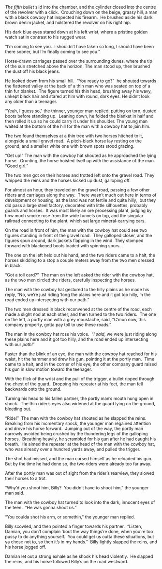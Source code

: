 *The fifth bullet* slid into the chamber, and the cylinder closed into the centre of the revolver with a click.  Crouching down on the beige, grassy hill, a man with a black cowboy hat inspected his firearm.  He brushed aside his dark brown denim jacket, and holstered the revolver on his right hip. 

His dark blue eyes stared down at his left wrist, where a pristine golden watch sat in contrast to his rugged wear.  

“I’m coming to see you.  I shouldn’t have taken so long, I should have been there sooner, but I’m finally coming to see you.”  

Horse-drawn carriages passed over the surrounding dunes, where the tip of the sun stretched above the horizon. The man stood up, then brushed the dust off his black jeans.  

He looked down from his small hill.  “You ready to go?”  he shouted towards the flattened valley at the back of a thin man who was seated on top of a thin fur blanket.  The figure turned his thin head, brushing away his wavy, unkept black hair and stared at him with round, dark eyes. He didn’t look any older than a teenager.

“Yeah, I guess so," the thinner, younger man replied, putting on torn, dusted boots before standing up.  Leaning down, he folded the blanket in half and then rolled it up so he could carry it under his shoulder.  The young man waited at the bottom of the hill for the man with a cowboy hat to join him.

The two found themselves at a thin tree with two horses hitched to it, alongside a small gravel road.  A pitch-black horse lay resting on the ground, and a smaller white one with brown spots stood grazing.  

“Get up!” The man with the cowboy hat shouted as he approached the lying horse.  Grunting, the horse hoisted itself up with the assistance of the man.  “Good girl.”

The two men got on their horses and trotted left onto the gravel road. They whipped the reins and the horses kicked up dust, galloping off.

For almost an hour, they traveled on the gravel road, passing a few other riders and carriages along the way.  There wasn’t much out here in terms of development or housing, as the land was not fertile and quite hilly,  but they did pass a large steel factory, decorated with little silhouettes, probably guards and horses.  It was most likely an ore processing plant, judging by how much smoke rose from the wide funnels on top, and the singular railroad connecting to the plant, which sat large mineral-carrying cars.

On the road in front of him, the man with the cowboy hat could see two figures standing in front of the gravel road.  They galloped closer, and the figures spun around, dark jackets flapping in the wind. They stomped forward with blackened boots loaded with spinning spurs.

The one on the left held out his hand, and the two riders came to a halt, the horses skidding to a stop a couple meters away from the two men dressed in black.

“Got a toll card?”  The man on the left asked the rider with the cowboy hat, as the two men circled the riders, carefully inspecting the horses.

The man with the cowboy hat gestured to the hilly plains as he made his reply, “No, we’re just riding ‘long the plains here and it got too hilly, ’n the road ended up intersecting with our path.”

The two men dressed in black reconvened at the centre of the road, each made a slight nod at each other, and then turned to the two riders.  The one on the left, a portly man with a grey moustache, said, “C’mon now, this company property, gotta pay toll to use these roads.”  

The man in the cowboy hat rose his voice.  “*I said*, we were just riding along these plains here and it got too hilly, and the road ended up intersecting with our *path!*”  

Faster than the blink of an eye, the man with the cowboy hat reached for his waist, hit the hammer and drew his gun, pointing it at the portly man.  Time came to a halt, and in the corner of his eye, the other company guard raised his gun in slow motion toward the teenager.

With the flick of the wrist and the pull of the trigger, a bullet ripped through the chest of the guard.  Dropping his repeater at his feet, the man fell backwards onto the ground.  

Turning his head to his fallen partner, the portly man’s mouth hung open in shock.  The thin rider’s eyes also widened at the guard lying on the ground, bleeding out.

“Ride!”  The man with the cowboy hat shouted as he slapped the reins. Breaking from his momentary shock, the younger man regained attention and drove his horse forward.  Jumping out of the way, the portly man narrowly avoided being crushed by the thundering legs of the galloping horses.  Breathing heavily, he scrambled for his gun after he had caught his breath.  He aimed the repeater at the head of the man with the cowboy hat, who was already over a hundred yards away, and pulled the trigger.  

The shot had missed, and the man cursed himself as he reloaded his gun.  But by the time he had done so, the two riders were already too far away.

After the portly man was out of sight from the rider’s rearview, they slowed their horses to a trot.  

“Why’d you shoot him, Billy?  You didn’t have to shoot him,” the younger man said.

The man with the cowboy hat turned to look into the dark, innocent eyes of the teen.  “He was gonna shoot us.”

“You coulda shot his arm, or somethin," the younger man replied.

Billy scowled, and then pointed a finger towards his partner.  “Listen, Damian, you don’t complain ‘bout the way things’re done, when you’re too pussy to do anything yourself.  You could get us outta these situations, but ya chose not to, so then it’s in my hands.”  Billy lightly slapped the reins, and his horse jogged off.

Damian let out a strong exhale as he shook his head violently.  He slapped the reins, and his horse followed Billy’s on the road westward.